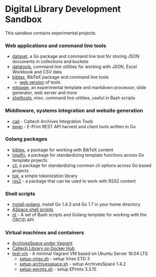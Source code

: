 # Digital Library Development Sandbox

This sandbox contains experimental projects.


### Web applications and command line tools

+ [dataset](https://caltechlibrary.github.io/dataset), a Go package and command line tool for storing JSON documents in collections and buckets
+ [datatools](https://caltechlibrary.github.io/datatools), command line utilities for working with JSON, Excel Workbook and CSV data
+ [bibtex](https://caltechlibrary.github.io/bibtex), BibTeX package and command line tools
    + [web version](https://caltechlibrary.github.io/bibtex/webapp) of tools
+ [mkpage](https://caltechlibrary.github.io/mkpage), an experimental template and markdown processor, slide generator, web server and more
+ [shelltools](https://caltechlibrary.github.io/shelltools), misc. command line utilities, useful in Bash scripts


### Middleware, systems integration and website generation

+ [cait](https://caltechlibrary.github.io/cait) - Caltech Archives Integration Tools
+ [epgo](https://github.com/caltechlibrary/epgo) - E-Print REST API harvest and client tools written in Go

### Golang packages

+ [bibtex](https://github.com/caltechlibrary/bibtex), a package for working with BibTeX content
+ [tmplfn](https://github.com/caltechlibrary/tmplfn), a package for standardizing template functions across Go template projects
+ [cli](https://github.com/caltechlibrary/cli), a package for standardizing common cli options across Go based projects
+ [tok](https://github.com/caltechlibrary/tok), a simple tokenization library
+ [rss2](https://github.com/caltechlibrary/rss2) - a package that can be used to work with RSS2 content


### Shell scripts

+ [install-golang](https://github.com/caltechlibrary/install-golang), install Go 1.4.3 and Go 1.7 in your home directory
+ [ASpace shell scripts](https://github.com/caltechlibrary/aspace-shell-scripts)
+ [ot](https://github.com/caltechlibrary/ot) - A set of Bash scripts and Golang template for working with the ORCID API

### Virtual machines and containers

+ [ArchivesSpace under Vagrant](https://github.com/caltechlibrary/archivesspace_vagrant)
+ [Caltech Library on Docker Hub](https://hub.docker.com/u/caltechlibrary)
+ [test-vm](https://github.com/caltechlibrary/test-vm) - A minimal Vagrant VM based on Ubuntu Server 16.04 LTS
    + [setup-vireo.sh](https://raw.githubusercontent.com/caltechlibrary/test-vm/master/setup-vireo.sh) - setup Vireo ETD 3
    + [setup-archivesspace.sh](https://raw.githubusercontent.com/caltechlibrary/test-vm/master/setup-archivesspace.sh) - setup ArchivesSpace 1.4.2
    + [setup-eprints.sh](https://raw.githubusercontent.com/caltechlibrary/test-vm/master/setup-eprints.sh) - setup EPrints 3.3.15


